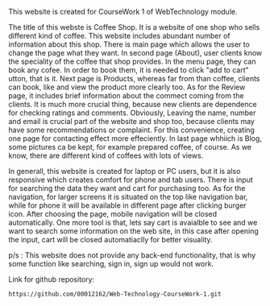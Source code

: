 This website is created for CourseWork 1 of WebTechnology module.

The title of this webste is Coffee Shop. It is a website of one shop who sells different kind of coffee. This website includes abundant number of information about this shop. There is main page which allows the user to change the page what they want. In second page (About), user clients know the speciality of the coffee that shop provides. In the menu page, they can book any cofee. In order to book them, it is needed to click "add to cart" utton, that is it. Next page is Products, whereas far from than coffee, clients can book, like and view the product more clearly too. As for the Review page, it includes brief information about the commect coming from the clients. It is much more crucial thing, because new clients are dependence for checking ratings and comments. Obviously, Leaving the name, number and email is crucial part of the website and shop too, because clients may have some recommendations or complaint. For this convenience, creating one page for contacting effect more effeciently. In last page whhiich is Blog, some pictures ca be kept, for example prepared coffee, of course. As we know, there are different kind of coffees with lots of views. 

In generall, this website is created for laptop or PC users, but it is also responsive which creates comfort for phone and tab users. There is input for searching the data they want and cart for purchasing too. As for the navigation, for larger screens it is situated on the top like navigation bar, while for phone it will be available in different page after clicking burger icon. After choosing the page, mobile navigation will be closed automatically. One more tool is that, lets say cart is avaialble to see and we want to search some information on the web site, in this case after opening the input, cart will be closed automatiaclly for better visuality. 



p/s :
This website does not provide any back-end functionality, that is why some function like searching, sign in, sign up would not work.



Link for github repository:

    https://github.com/00012162/Web-Technology-CourseWork-1.git